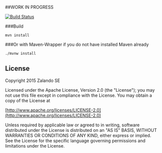 ##WORK IN PROGRESS

[![Build Status](https://travis-ci.org/zalando/eclipselink-session-customizer.svg?branch=master)](https://travis-ci.org/zalando/eclipselink-session-customizer)

###Build

    mvn install

###Or with Maven-Wrapper if you do not have installed Maven already

	./mvnw install


## License

Copyright 2015 Zalando SE

Licensed under the Apache License, Version 2.0 (the "License");
you may not use this file except in compliance with the License.
You may obtain a copy of the License at

   [http://www.apache.org/licenses/LICENSE-2.0](http://www.apache.org/licenses/LICENSE-2.0)

Unless required by applicable law or agreed to in writing, software
distributed under the License is distributed on an "AS IS" BASIS,
WITHOUT WARRANTIES OR CONDITIONS OF ANY KIND, either express or implied.
See the License for the specific language governing permissions and
limitations under the License.

